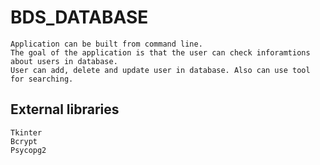 # BDS_DATABASE
```
Application can be built from command line. 
The goal of the application is that the user can check inforamtions about users in database.
User can add, delete and update user in database. Also can use tool for searching.
```
## External libraries

```
Tkinter
Bcrypt
Psycopg2
```
